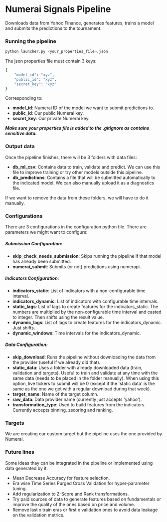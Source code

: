 # Numerai Signals Pipeline
Downloads data from Yahoo Finance, generates features, trains a model and submits the predictions to the tournament.

### Running the pipeline

```sh
python launcher.py <your_properties_file>.json
```
The json properties file must contain 3 keys:
```sh
{
    "model_id": "xyz", 
    "public_id": "xyz",
    "secret_key": "xyz"
}
```
Corresponding to:
- **model_id**: Numerai ID of the model we want to submit predictions to.
- **public_id**: Our public Numerai key.
- **secret_key**: Our private Numerai key.

***Make sure your properties file is added to the .gitignore as contains sensitive data.***

### Output data
Once the pipeline finishes, there will be 3 folders with data files: 
- **db_ml_csv**: Contains data to train, validate and predict. We can use this file to improve training or try other models outside this pipeline.
- **db_predictions**: Contains a file that will be submitted automatically to the indicated model. We can also manually upload it as a diagnostics file.

If we want to remove the data from these folders, we will have to do it manually.

### Configurations
There are 3 configurations in the configuration python file. There are parameters we might want to configure:

##### Submission Configuration:
- **skip_check_needs_submission**: Skips running the pipeline if that model has already been submitted.
- **numerai_submit**: Submits (or not) predictions using numerapi.
    
##### Indicators Configuration:
- **indicators_static**: List of indicators with a non-configurable time interval.
- **indicators_dynamic**: List of indicators with configurable time intervals.
- **static_lags**: List of lags to create features for the indicators_static. The numbers are multiplied by the non-configurable time interval and casted to integer. Then shifts using the result value.
- **dynamic_lags**: List of lags to create features for the indicators_dynamic. Just shifts.
- **dynamic_windows**: Time intervals for the indicators_dynamic.

##### Data Configuration:
- **skip_download**: Runs the pipeline without downloading the data from the provider (useful if we already did that).
- **static_data**: Uses a folder with already downloaded data (train, validation and targets). Useful to train and validate at any time with the same data (needs to be placed in the folder manually). When using this option, live tickers to submit will be 0 (except if the 'static data' is the same as the one we get with a regular download during that week).
- **target_name**: Name of the target column.
- **raw_data**: Data provider name (currently just accepts 'yahoo').
- **transformation_type**: Used to build features from the indicators. Currently accepts binning, zscoring and ranking.

### Targets
We are creating our custom target but the pipeline uses the one provided by Numerai.

### Future lines
Some ideas thay can be integrated in the pipeline or implemented using data generated by it: 
- Mean Decrease Accuracy for feature selection.
- Era wise Time Series Purged Cross Validation for hyper-parameter tuning. 
- Add regularization to Z-Score and Rank transformations.
- Try paid sources of data to generate features based on fundamentals or improve the quality of the ones based on price and volume.
- Remove last x train eras or first x validation ones to avoid data leakage on the validation metrics.
